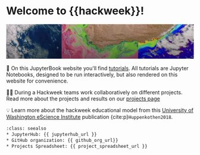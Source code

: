 # Welcome to {{hackweek}}!

![banner](img/pace-banner-1.png)


📖 On this JupyterBook website you'll find [tutorials](tutorials/index). All tutorials are Jupyter Notebooks, designed to be run interactively, but also rendered on this website for convenience.

👩‍💻 During a Hackweek teams work collaboratively on different projects. Read more about the projects and results on our [projects page](projects/list_of_projects)

💡 Learn more about the hackweek educational model from this [University of Washington eScience Institute](https://uwhackweek.github.io/hackweeks-as-a-service/intro.html) publication {cite:p}`Huppenkothen2018`.

```{admonition} Quick links for the event
:class: seealso
* JupyterHub: {{ jupyterhub_url }}
* GitHub organization: {{ github_org_url}}
* Projects Spreadsheet: {{ project_spreadsheet_url }}
```
